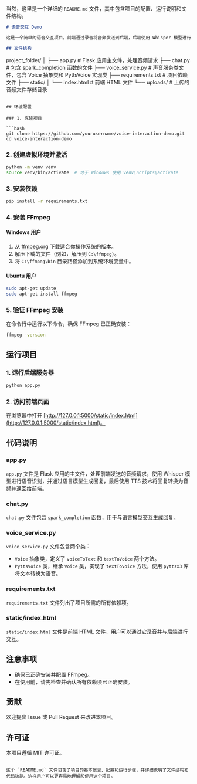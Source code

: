 当然，这里是一个详细的 `README.md` 文件，其中包含项目的配置、运行说明和文件结构。

```markdown
# 语音交互 Demo

这是一个简单的语音交互项目，前端通过录音将音频发送到后端，后端使用 Whisper 模型进行语音识别，并通过一个语言模型生成回复，最后使用 TTS 技术将回复转换为语音并返回给前端播放。

## 文件结构

```
project_folder/
│
├── app.py                    # Flask 应用主文件，处理音频请求
├── chat.py                   # 包含 spark_completion 函数的文件
├── voice_service.py          # 声音服务类文件，包含 Voice 抽象类和 PyttsVoice 实现类
├── requirements.txt          # 项目依赖文件
├── static/
│   └── index.html            # 前端 HTML 文件
└── uploads/                  # 上传的音频文件存储目录
```

## 环境配置

### 1. 克隆项目

```bash
git clone https://github.com/yourusername/voice-interaction-demo.git
cd voice-interaction-demo
```

### 2. 创建虚拟环境并激活

```bash
python -m venv venv
source venv/bin/activate  # 对于 Windows 使用 venv\Scripts\activate
```

### 3. 安装依赖

```bash
pip install -r requirements.txt
```

### 4. 安装 FFmpeg

#### Windows 用户

1. 从 [ffmpeg.org](https://ffmpeg.org/download.html) 下载适合你操作系统的版本。
2. 解压下载的文件（例如，解压到 `C:\ffmpeg`）。
3. 将 `C:\ffmpeg\bin` 目录路径添加到系统环境变量中。

#### Ubuntu 用户

```bash
sudo apt-get update
sudo apt-get install ffmpeg
```

### 5. 验证 FFmpeg 安装

在命令行中运行以下命令，确保 FFmpeg 已正确安装：

```bash
ffmpeg -version
```

## 运行项目

### 1. 运行后端服务器

```bash
python app.py
```

### 2. 访问前端页面

在浏览器中打开 [http://127.0.0.1:5000/static/index.html](http://127.0.0.1:5000/static/index.html)。

## 代码说明

### app.py

`app.py` 文件是 Flask 应用的主文件，处理前端发送的音频请求，使用 Whisper 模型进行语音识别，并通过语言模型生成回复，最后使用 TTS 技术将回复转换为音频并返回给前端。

### chat.py

`chat.py` 文件包含 `spark_completion` 函数，用于与语言模型交互生成回复。

### voice_service.py

`voice_service.py` 文件包含两个类：

- `Voice` 抽象类，定义了 `voiceToText` 和 `textToVoice` 两个方法。
- `PyttsVoice` 类，继承 `Voice` 类，实现了 `textToVoice` 方法，使用 `pyttsx3` 库将文本转换为语音。

### requirements.txt

`requirements.txt` 文件列出了项目所需的所有依赖项。

### static/index.html

`static/index.html` 文件是前端 HTML 文件，用户可以通过它录音并与后端进行交互。

## 注意事项

- 确保已正确安装并配置 FFmpeg。
- 在使用前，请先检查并确认所有依赖项已正确安装。

## 贡献

欢迎提出 Issue 或 Pull Request 来改进本项目。

## 许可证

本项目遵循 MIT 许可证。
```

这个 `README.md` 文件包含了项目的基本信息、配置和运行步骤，并详细说明了文件结构和代码功能。这样用户可以更容易地理解和使用这个项目。
